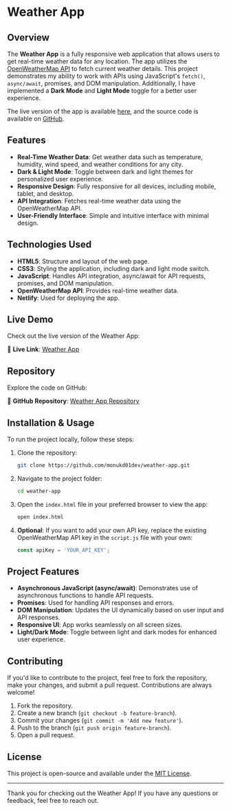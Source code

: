 # Weather App

## Overview
The **Weather App** is a fully responsive web application that allows users to get real-time weather data for any location. The app utilizes the [OpenWeatherMap API](https://openweathermap.org/api) to fetch current weather details. This project demonstrates my ability to work with APIs using JavaScript's `fetch()`, `async/await`, promises, and DOM manipulation. Additionally, I have implemented a **Dark Mode** and **Light Mode** toggle for a better user experience.

The live version of the app is available [here](https://weather-app-mkd.netlify.app/), and the source code is available on [GitHub](https://github.com/monukd01dev/weather-app).

## Features
- **Real-Time Weather Data**: Get weather data such as temperature, humidity, wind speed, and weather conditions for any city.
- **Dark & Light Mode**: Toggle between dark and light themes for personalized user experience.
- **Responsive Design**: Fully responsive for all devices, including mobile, tablet, and desktop.
- **API Integration**: Fetches real-time weather data using the OpenWeatherMap API.
- **User-Friendly Interface**: Simple and intuitive interface with minimal design.

## Technologies Used
- **HTML5**: Structure and layout of the web page.
- **CSS3**: Styling the application, including dark and light mode switch.
- **JavaScript**: Handles API integration, async/await for API requests, promises, and DOM manipulation.
- **OpenWeatherMap API**: Provides real-time weather data.
- **Netlify**: Used for deploying the app.

## Live Demo
Check out the live version of the Weather App:

🔗 **Live Link**: [Weather App](https://weather-app-mkd.netlify.app/)

## Repository
Explore the code on GitHub:

🔗 **GitHub Repository**: [Weather App Repository](https://github.com/monukd01dev/weather-app)

## Installation & Usage
To run the project locally, follow these steps:

1. Clone the repository:
    ```bash
    git clone https://github.com/monukd01dev/weather-app.git
    ```

2. Navigate to the project folder:
    ```bash
    cd weather-app
    ```

3. Open the `index.html` file in your preferred browser to view the app:
    ```bash
    open index.html
    ```

4. **Optional**: If you want to add your own API key, replace the existing OpenWeatherMap API key in the `script.js` file with your own:
    ```javascript
    const apiKey = 'YOUR_API_KEY';
    ```

## Project Features
- **Asynchronous JavaScript (async/await)**: Demonstrates use of asynchronous functions to handle API requests.
- **Promises**: Used for handling API responses and errors.
- **DOM Manipulation**: Updates the UI dynamically based on user input and API responses.
- **Responsive UI**: App works seamlessly on all screen sizes.
- **Light/Dark Mode**: Toggle between light and dark modes for enhanced user experience.

## Contributing
If you'd like to contribute to the project, feel free to fork the repository, make your changes, and submit a pull request. Contributions are always welcome!

1. Fork the repository.
2. Create a new branch (`git checkout -b feature-branch`).
3. Commit your changes (`git commit -m 'Add new feature'`).
4. Push to the branch (`git push origin feature-branch`).
5. Open a pull request.

## License
This project is open-source and available under the [MIT License](LICENSE).

---

Thank you for checking out the Weather App! If you have any questions or feedback, feel free to reach out.
